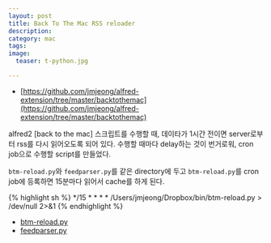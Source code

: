 ```yaml
---
layout: post
title: Back To The Mac RSS reloader
description: 
category: mac
tags:
image:
  teaser: t-python.jpg

---
```


- [https://github.com/jmjeong/alfred-extension/tree/master/backtothemac](https://github.com/jmjeong/alfred-extension/tree/master/backtothemac)

alfred2 [back to the mac] 스크립트를 수행할 때, 데이타가 1시간 전이면 server로부터 rss를 다시
읽어오도록 되어 있다. 수행할 때마다 delay하는 것이 번거로워, cron job으로 수행할 script를 만들었다. 

`btm-reload.py`와 `feedparser.py`를 같은 directory에 두고
`btm-reload.py`를 cron job에 등록하면 15분마다 읽어서 cache를 하게 된다. 


{% highlight sh %}
*/15 * * * * /Users/jmjeong/Dropbox/bin/btm-reload.py > /dev/null 2>&1
{% endhighlight %}

- [btm-reload.py](https://gist.github.com/jmjeong/aaf54290bd4604c07036)
- [feedparser.py](https://gist.github.com/jmjeong/2a7a814012f202709f4d)
